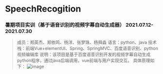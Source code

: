 # SpeechRecogition
### 暑期项目实训（基于语音识别的视频字幕自动生成器）   2021.07.12-2021.07.30
> 成员：郑英杰、郑依鸣、杨洋、张梦珠、杨舜淼
> 语言：python、java
> 技术栈：前端Vue+elementUI、Spring、SpringMVC、百度语音识别、python视频编辑库
> 说明：该项目是基于百度语音识别开发的视频字幕自动生成python程序，通过java后端调用，vue前端与用户实现交互。
> 具体原理如下：
![image](https://user-images.githubusercontent.com/50802417/127249276-0d73ec10-6137-41c1-9aef-cf10dc00a1b5.png)

